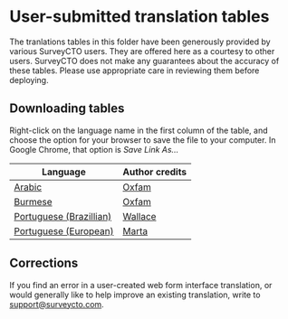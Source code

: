 # User-submitted translation tables

The tranlations tables in this folder have been generously provided by various SurveyCTO users. They are offered here as a courtesy to other users. SurveyCTO does not make any guarantees about the accuracy of these tables. Please use appropriate care in reviewing them before deploying.

## Downloading tables
Right-click on the language name in the first column of the table, and choose the option for your browser to save the file to your computer. In Google Chrome, that option is _Save Link As..._

|**Language**|**Author credits**|
|---|---|
|<a id="raw-url" href="https://github.com/surveycto/translation-tables/raw/master/webforms-user-submitted/scto-webforms-arabic.csv">Arabic</a>|[Oxfam](https://www.oxfam.org.uk/)|
|<a id="raw-url" href="https://github.com/surveycto/translation-tables/raw/master/webforms-user-submitted/scto-webforms-burmese.csv">Burmese</a>|[Oxfam](https://www.oxfam.org.uk/)|
|<a href="https://github.com/surveycto/translation-tables/raw/master/webforms-user-submitted/scto-webforms-portuguese-BR.csv" download>Portuguese (Brazillian)</a>|[Wallace](https://github.com/wallace-df)|
|<a id="raw-url" href="https://github.com/surveycto/translation-tables/raw/master/webforms-user-submitted/scto-webforms-portuguese.csv">Portuguese (European)</a>|[Marta](https://github.com/martacto)|

## Corrections
If you find an error in a user-created web form interface translation, or would generally like to help improve an existing translation, write to support@surveycto.com.
